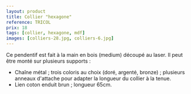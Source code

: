 ```yaml
---
layout: product
title: Collier "hexagone"
reference: TRICOL
prix: 18
tags: [collier, hexagone, mdf]
images: [colliers-28.jpg, colliers-6.jpg]
---
```

Ce pendentif est fait à la main en bois (medium) découpé au laser. Il peut être monté sur plusieurs supports :

- Chaîne métal ; trois coloris au choix (doré, argenté, bronze) ; plusieurs anneaux d'attache pour adapter la longueur du collier à la tenue. </li>
- Lien coton enduit brun ; longueur 65cm.